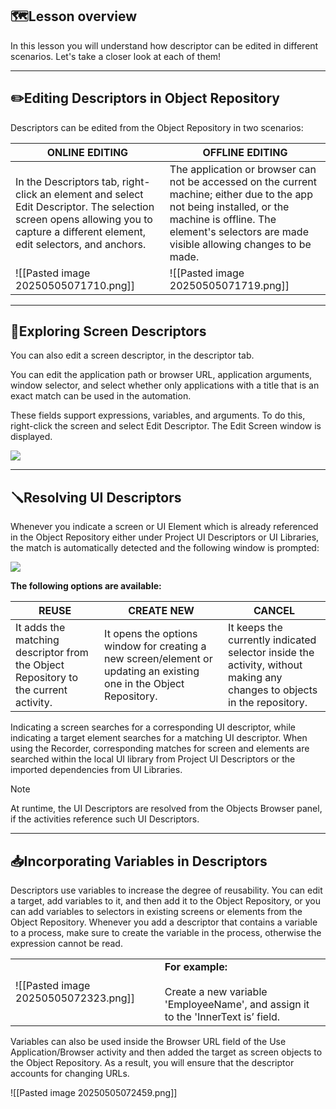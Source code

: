 ## 🗺️Lesson overview

In this lesson you will understand how descriptor can be edited in different scenarios.
Let's take a closer look at each of them!

---

## ✏️Editing Descriptors in Object Repository 

Descriptors can be edited from the Object Repository in two scenarios:

| ONLINE EDITING                                                                                                                                                                  | OFFLINE EDITING                                                                                                                                                                                                    |
| ------------------------------------------------------------------------------------------------------------------------------------------------------------------------------- | ------------------------------------------------------------------------------------------------------------------------------------------------------------------------------------------------------------------ |
| In the Descriptors tab, right-click an element and select Edit Descriptor. The selection screen opens allowing you to capture a different element, edit selectors, and anchors. | The application or browser can not be accessed on the current machine; either due to the app not being installed, or the machine is offline. The element's selectors are made visible allowing changes to be made. |
| ![[Pasted image 20250505071710.png]]                                                                                                                                            | ![[Pasted image 20250505071719.png]]                                                                                                                                                                               |

---

## 🧭Exploring Screen Descriptors 

You can also edit a screen descriptor, in the descriptor tab.

You can edit the application path or browser URL, application arguments, window selector, and select whether only applications with a title that is an exact match can be used in the automation. 

These fields support expressions, variables, and arguments. To do this, right-click the screen and select Edit Descriptor. The Edit Screen window is displayed.

![](https://academy.uipath.com/content/academy_/scorm/public/learning-plan/VHstOacrJGuXlPemuyXmw/1gImSvmbVeA7fDGGkrDHxh/6wSw-t3NbEJthbq6_TTAMTXiuVDUAARg_SCORM2004.4_240918_v2/scormcontent/assets/screen%20descriptor_NOPROCESS_.png)

---

## 🪛Resolving UI Descriptors  

Whenever you indicate a screen or UI Element which is already referenced in the Object Repository either under Project UI Descriptors or UI Libraries, the match is automatically detected and the following window is prompted: 

![](https://academy.uipath.com/content/academy_/scorm/public/learning-plan/VHstOacrJGuXlPemuyXmw/1gImSvmbVeA7fDGGkrDHxh/6wSw-t3NbEJthbq6_TTAMTXiuVDUAARg_SCORM2004.4_240918_v2/scormcontent/assets/Screen_NOPROCESS_.png)


**The following options are available:**

| REUSE                                                                               | CREATE NEW                                                                                                          | CANCEL                                                                                                                  |
| ----------------------------------------------------------------------------------- | ------------------------------------------------------------------------------------------------------------------- | ----------------------------------------------------------------------------------------------------------------------- |
| It adds the matching descriptor from the Object Repository to the current activity. | It opens the options window for creating a new screen/element or updating an existing one in the Object Repository. | It keeps the currently indicated selector inside the activity, without making any changes to objects in the repository. |

Indicating a screen searches for a corresponding UI descriptor, while indicating a target element searches for a matching UI descriptor. When using the Recorder, corresponding matches for screen and elements are searched within the local UI library from Project UI Descriptors or the imported dependencies from UI Libraries.

>[!NOTE]
>At runtime, the UI Descriptors are resolved from the Objects Browser panel, if the activities reference such UI Descriptors.

---

## 📥Incorporating Variables in Descriptors 

Descriptors use variables to increase the degree of reusability. You can edit a target, add variables to it, and then add it to the Object Repository, or you can add variables to selectors in existing screens or elements from the Object Repository. Whenever you add a descriptor that contains a variable to a process, make sure to create the variable in the process, otherwise the expression cannot be read.

|                                      |                                                                                                          |
| ------------------------------------ | -------------------------------------------------------------------------------------------------------- |
| ![[Pasted image 20250505072323.png]] | **For example:**<br><br>Create a new variable 'EmployeeName', and assign it to the 'InnerText is’ field. |

Variables can also be used inside the Browser URL field of the Use Application/Browser activity and then added the target as screen objects to the Object Repository. As a result, you will ensure that the descriptor accounts for changing URLs.

![[Pasted image 20250505072459.png]]